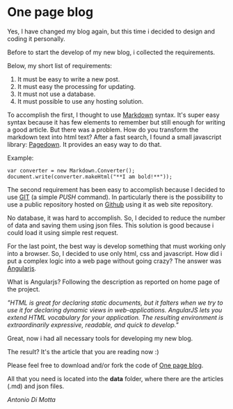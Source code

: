# One page blog

Yes, I have changed my blog again, but this time i decided to design and coding it personally.

Before to start the develop of my new blog, i collected the requirements.

Below, my short list of requirements:

1.  It must be easy to write a new post.
2.  It must easy the processing for updating.
3.  It must not use a database.
4.  It must possible to use any hosting solution.

To accomplish the first, I thought to use [Markdown](http://daringfireball.net/projects/markdown/) syntax.
It's super easy syntax because it has few elements to remember but still enough for writing a good article.
But there was a problem.
How do you transform the markdown text into html text?
After a fast search, I found a small javascript library: [Pagedown](https://code.google.com/p/pagedown/wiki/PageDown).
It provides an easy way to do that.

Example:

    var converter = new Markdown.Converter();
    document.write(converter.makeHtml("**I am bold!**"));

The second requirement has been easy to accomplish because I decided to use [GIT](http://git-scm.com) (a simple *PUSH* command).
In particularly there is the possibility to use a public repository hosted on [Github](https://github.com) using it as web site repository.

No database, it was hard to accomplish.
So, I decided to reduce the number of data and saving them using json files.
This solution is good because i could load it using simple rest request.

For the last point, the best way is develop something that must working only into a browser.
So, I decided to use only html, css and javascript.
How did i put a complex logic into a web page without going crazy?
The answer was [Angularjs](https://angularjs.org).

What is Angularjs?
Following the description as reported on home page of the project.

*"HTML is great for declaring static documents, but it falters when we try to use it for declaring dynamic views in web-applications.
AngularJS lets you extend HTML vocabulary for your application.
The resulting environment is extraordinarily expressive, readable, and quick to develop."*

Great, now i had all necessary tools for developing my new blog.

The result? It's the article that you are reading now :)

Please feel free to download and/or fork the code of [One page blog](https://github.com/antdimot/antdimot.github.io).

All that you need is located into the **data** folder, where there are the articles (.md) and json files.

*Antonio Di Motta*


